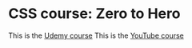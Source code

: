# CSS course: Zero to Hero
This is the [Udemy course](https://www.udemy.com/course/css-zero-to-hero/)
This is the [YouTube course](https://www.youtube.com/watch?v=1Rs2ND1ryYc&list=PLEcCCHm2jOc6ob9GpfG4-iBhQsiWsWsBl&index=1&t=4s)